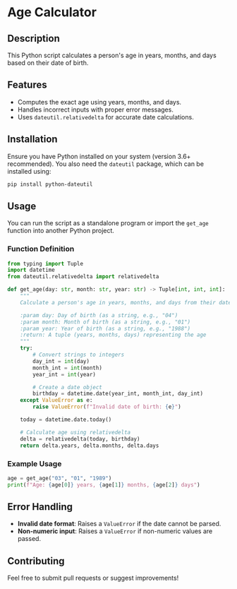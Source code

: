 # Age Calculator

## Description
This Python script calculates a person's age in years, months, and days based on their date of birth.

## Features
- Computes the exact age using years, months, and days.
- Handles incorrect inputs with proper error messages.
- Uses `dateutil.relativedelta` for accurate date calculations.

## Installation
Ensure you have Python installed on your system (version 3.6+ recommended). You also need the `dateutil` package, which can be installed using:

```sh
pip install python-dateutil
```

## Usage
You can run the script as a standalone program or import the `get_age` function into another Python project.

### Function Definition
```python
from typing import Tuple
import datetime
from dateutil.relativedelta import relativedelta

def get_age(day: str, month: str, year: str) -> Tuple[int, int, int]:
    """
    Calculate a person's age in years, months, and days from their date of birth.

    :param day: Day of birth (as a string, e.g., "04")
    :param month: Month of birth (as a string, e.g., "01")
    :param year: Year of birth (as a string, e.g., "1988")
    :return: A tuple (years, months, days) representing the age
    """
    try:
        # Convert strings to integers
        day_int = int(day)
        month_int = int(month)
        year_int = int(year)

        # Create a date object
        birthday = datetime.date(year_int, month_int, day_int)
    except ValueError as e:
        raise ValueError(f"Invalid date of birth: {e}")

    today = datetime.date.today()

    # Calculate age using relativedelta
    delta = relativedelta(today, birthday)
    return delta.years, delta.months, delta.days
```

### Example Usage
```python
age = get_age("03", "01", "1989")
print(f"Age: {age[0]} years, {age[1]} months, {age[2]} days")
```

## Error Handling
- **Invalid date format**: Raises a `ValueError` if the date cannot be parsed.
- **Non-numeric input**: Raises a `ValueError` if non-numeric values are passed.

## Contributing
Feel free to submit pull requests or suggest improvements!
